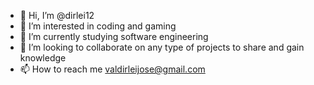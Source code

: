 - 👋 Hi, I’m @dirlei12
- 👀 I’m interested in coding and gaming
- 🌱 I’m currently studying software engineering 
- 💞️ I’m looking to collaborate on any type of projects to share and gain knowledge
- 📫 How to reach me valdirleijose@gmail.com
<!---
dirlei12/dirlei12 is a ✨ special ✨ repository because its `README.md` (this file) appears on your GitHub profile.
You can click the Preview link to take a look at your changes.
--->
